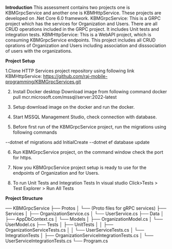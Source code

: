 **Introduction**
This assessment contains two projects one is KBMGrpcService and another one is KBMHttpService. These projects are developed on .Net Core 6.0 framework. 
KBMGrpcService: This is a GRPC project which has the services for Organization and Users. There are all CRUD operations included in the GRPC project. It includes Unit tests and integration tests.
KBMHttpService: This is a WebAPI project, which is consuming KBMGrpcService endpoints. This project includes all CRUD oprations of Organization and Users including association and disssociation of users with the organizations. 

**Project Setup**

1.Clone HTTP Services project repository using following link
KBMHttpService: https://github.com/raj-mobile-programming/KBMGrpcServices.git

2. Install Docker desktop
Download image from following command
docker pull mcr.microsoft.com/mssql/server:2022-latest

3. Setup download image on the docker and run the docker.

4. Start MSSQL Management Studio, check connection with database. 

5. Before first run of the KBMGrpcService project, run the migrations using following commands

--dotnet ef migrations add InitialCreate
--dotnet ef database update

6. Run KBMGrpcService project, on the command window check the port for https.

7. Now you KBMGrpcService project setup is ready to use for the endpoints of Organization and for Users.

10. To run Unit Tests and Integration Tests
In visual studio Click>Tests > Test Explorer > Run All Tests

**Project Structure**

── KBMGrpcService
   ├── Protos
   │   └── (Proto files for gRPC services)
   ├── Services
   │   ├── OrganizationService.cs
   │   └── UserService.cs
   ├── Data
   │   ├── AppDbContext.cs
   │   └── Models
   │       ├── OrganizationModel.cs
   │       └── UserModel.cs
   ├── Tests
   │   ├── UnitTests
   │   │   ├── OrganizationServiceTests.cs
   │   │   └── UserServiceTests.cs
   │   └── IntegrationTests
   │       ├── OrganizationServiceIntegrationTests.cs
   │       └── UserServiceIntegrationTests.cs
   └── Program.cs
